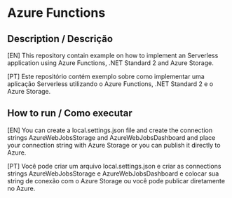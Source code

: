 # Azure Functions

## Description / Descrição
[EN] This repository contain example on how to implement an Serverless application using Azure Functions, .NET Standard 2 and Azure Storage.

[PT] Este repositório contém exemplo sobre como implementar uma aplicação Serverless utilizando o Azure Functions, .NET Standard 2 e o Azure Storage.

## How to run / Como executar
[EN] You can create a local.settings.json file and create the connection strings AzureWebJobsStorage and AzureWebJobsDashboard and place your connection string with Azure Storage or you can publish it directly to Azure.

[PT] Você pode criar um arquivo local.settings.json e criar as connections strings AzureWebJobsStorage e AzureWebJobsDashboard e colocar sua string de conexão com o Azure Storage ou você pode publicar diretamente no Azure.
